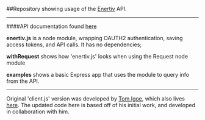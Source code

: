 ##Repository showing usage of the [Enertiv](http://www.enertiv.com/circuit-api.html) API.

___

####API documentation found [here](https://api.enertiv.com/docs/#!/client)

**enertiv.js** is a node module, wrapping OAUTH2 authentication, saving access tokens, and API calls.  It has no dependencies;

**withRequest** shows how 'enertiv.js' looks when using the Request node module

**examples** shows a basic Express app that uses the module to query info from the API.




___

Original 'client.js' version was developed by [Tom Igoe](github.com/tigoe), which also lives [here](https://github.com/tigoe/NodeExamples/tree/master/EnertivClient).  The updated code here is based off of his initial work, and developed in collaboration with him.  
